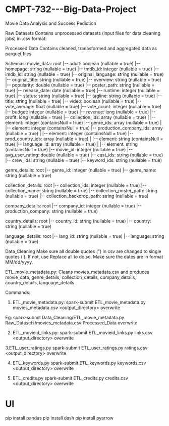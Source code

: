 # CMPT-732---Big-Data-Project
Movie Data Analysis and Success Pediction

Raw Datasets
Contains unprocessed datasets (input files for data cleaning jobs) in .csv format:


Processed Data
Contains cleaned, tranasformed and aggregated data as parquet files.

Schemas: 
movie_data:
root
 |-- adult: boolean (nullable = true)
 |-- homepage: string (nullable = true)
 |-- tmdb_id: integer (nullable = true)
 |-- imdb_id: string (nullable = true)
 |-- original_language: string (nullable = true)
 |-- original_title: string (nullable = true)
 |-- overview: string (nullable = true)
 |-- popularity: double (nullable = true)
 |-- poster_path: string (nullable = true)
 |-- release_date: date (nullable = true)
 |-- runtime: integer (nullable = true)
 |-- status: string (nullable = true)
 |-- tagline: string (nullable = true)
 |-- title: string (nullable = true)
 |-- video: boolean (nullable = true)
 |-- vote_average: float (nullable = true)
 |-- vote_count: integer (nullable = true)
 |-- budget: integer (nullable = true)
 |-- revenue: long (nullable = true)
 |-- profit: long (nullable = true)
 |-- collection_ids: array (nullable = true)
 |    |-- element: integer (containsNull = true)
 |-- genre_ids: array (nullable = true)
 |    |-- element: integer (containsNull = true)
 |-- production_company_ids: array (nullable = true)
 |    |-- element: integer (containsNull = true)
 |-- prod_country_ids: array (nullable = true)
 |    |-- element: string (containsNull = true)
 |-- language_id: array (nullable = true)
 |    |-- element: string (containsNull = true)
 |-- movie_id: integer (nullable = true)
 |-- avg_user_rating: double (nullable = true)
 |-- cast_ids: string (nullable = true)
 |-- crew_ids: string (nullable = true)
 |-- keyword_ids: string (nullable = true)

genre_details:
root
 |-- genre_id: integer (nullable = true)
 |-- genre_name: string (nullable = true)

collection_details:
root
 |-- collection_ids: integer (nullable = true)
 |-- collection_name: string (nullable = true)
 |-- collection_poster_path: string (nullable = true)
 |-- collection_backdrop_path: string (nullable = true)

company_details:
root
 |-- company_id: integer (nullable = true)
 |-- production_company: string (nullable = true)

country_details:
root
 |-- country_id: string (nullable = true)
 |-- country: string (nullable = true)


language_details:
root
 |-- lang_id: string (nullable = true)
 |-- language: string (nullable = true)


Data_Cleaning
Make sure all double quotes (") in csv are changed to single quotes ('). If not, use Replace all to do so.
Make sure the dates are in format MM/dd/yyyy.


ETL_movie_metadata.py:
Cleans movies_metadata.csv and produces movie_data, genre_details, collection_details, company_details, country_details, language_details


Commands: 
1. ETL_movie_metadata.py:
spark-submit ETL_movie_metadata.py movies_metadata.csv <output_directory> overwrite 

Eg: spark-submit Data_Cleaning/ETL_movie_metadata.py Raw_Datasets/movies_metadata.csv Processed_Data overwrite

2. ETL_movieid_links.py:
spark-submit ETL_movieid_links.py links.csv <output_directory> overwrite 

3.ETL_user_ratings.py
spark-submit ETL_user_ratings.py ratings.csv <output_directory> overwrite

4. ETL_keywords.py
spark-submit ETL_keywords.py keywords.csv <output_directory> overwrite 

5. ETL_credits.py
spark-submit ETL_credits.py credits.csv <output_directory> overwrite



# UI
pip install pandas
pip install dash
pip install pyarrow